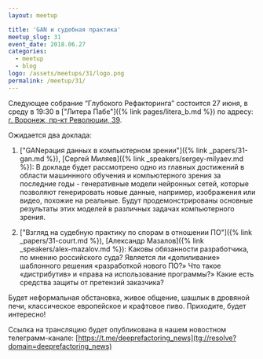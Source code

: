 ```yaml
---
layout: meetup

title: 'GAN и судебная практика'
meetup_slug: 31
event_date: 2018.06.27
categories:
  - meetup
  - blog
logo: /assets/meetups/31/logo.png
permalink: /meetup/31/
---
```


Следующее собрание “Глубокого Рефакторинга” состоится 27 июня, в среду в 19:30 в ["Литера Пабе"]({% link pages/litera_b.md %}) по адресу: [г. Воронеж, пр-кт Революции, 39](http://go.2gis.com/knmv6).

Ожидается два доклада:

1. ["GANерация данных в компьютерном зрении"]({% link _papers/31-gan.md %}), [Сергей Миляев]({% link _speakers/sergey-milyaev.md %}): В докладе будет рассмотрено одно из главных достижений в области машиннного обучения и компьютерного зрения за последние годы - генеративные модели нейронных сетей, которые позволяют генерировать новые данные, например, изображения или видео, похожие на реальные. Будут продемонстрированы основные результаты этих моделей в различных задачах компьютерного зрения.

2. ["Взгляд на судебную практику по спорам в отношении ПО"]({% link _papers/31-court.md %}), [Александр Мазалов]({% link _speakers/alex-mazalov.md %}): Каковы обязанности разработчика, по мнению российского суда? Является ли «допиливание» шаблонного решения «разработкой нового ПО?» Что такое «дистрибутив» и «права на использование программы?» Какие есть средства защиты от претензий заказчика?

Будет неформальная обстановка, живое общение, шашлык в дровяной печи, классическое европейское и крафтовое пиво. Приходите, будет интересно!  

Ссылка на трансляцию будет опубликована в нашем новостном телеграмм-канале: [https://t.me/deeprefactoring_news](tg://resolve?domain=deeprefactoring_news)
